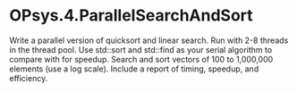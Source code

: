 # OPsys.4.ParallelSearchAndSort
Write a parallel version of quicksort and linear search.  Run with 2-8 threads in the thread pool.  Use std::sort and std::find as your serial algorithm to compare with for speedup.  Search and sort vectors of 100 to 1,000,000 elements (use a log scale).  Include a report of timing, speedup, and efficiency.
